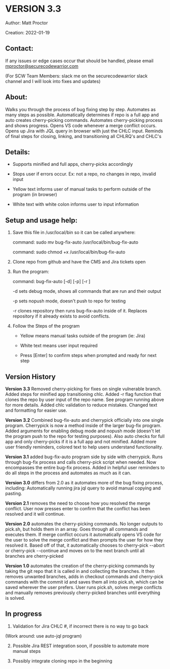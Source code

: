 # VERSION 3.3

Author: Matt Proctor

Creation: 2022-01-19

## Contact:
If any issues or edge cases occur that should be handled, please email mproctor@securecodewarrior.com

(For SCW Team Members: slack me on the securecodewarrior slack channel and I will look into fixes and updates)

## About:
Walks you through the process of bug fixing step by step. Automates as many steps as possible.
Automatically determines if repo is a full app and auto creates cherry-picking commands.
Automates cherry-picking process and shows progress. Opens VS code whenever a merge conflict
occurs. Opens up Jira with JQL query in browser with just the CHLC input. Reminds of final
steps for closing, linking, and transitioning all CHLRQ's and CHLC's

## Details:
- Supports minified and full apps, cherry-picks accordingly

- Stops user if errors occur. Ex: not a repo, no changes in repo, invalid input

- Yellow text informs user of manual tasks to perform outside of the program (in browser)

- White text with white colon informs user to input information

## Setup and usage help:
1. Save this file in /usr/local/bin so it can be called anywhere:

	command: sudo mv bug-fix-auto /usr/local/bin/bug-fix-auto

	command: sudo chmod +x /usr/local/bin/bug-fix-auto

2. Clone repo from github and have the CMS and Jira tickets open
3. Run the program:

	command: bug-fix-auto [-d] [-p] [-r <repository>]
	
	-d sets debug mode, shows all commands that are run and their output
	
	-p sets nopush mode, doesn't push to repo for testing
	
	-r <repository> clones repository then runs bug-fix-auto inside of it. Replaces
		repository if it already exists to avoid conflicts.

4. Follow the Steps of the program

	- Yellow means manual tasks outside of the program (ie: Jira)

	- White text means user input required

	- Press [Enter] to confirm steps when prompted and ready for next step

## Version History
**Version 3.3** Removed cherry-picking for fixes on single vulnerable branch. Added steps for
	minified app transitioning chlc. Added -r <repo> flag function that clones the repo
	by user input of the repo name. See program running above for more details. Added chlc
	validation to reduce mistakes. Changed text and formatting for easier use.

**Version 3.2** Combined bug-fix-auto and cherrypick officially into one single program.
	Cherrypick is now a method inside of the larger bug-fix program. Added arguments
	for enabling debug mode and nopush mode (doesn't let the program push to the repo
	for testing purposes). Also auto checks for full app and only cherry-picks if it
	is a full app and not minified. Added more user friendly reminders, colored text
	to help users understand functionality.

**Version 3.1** added bug-fix-auto program side by side with cherrypick. Runs through bug-fix
	process and calls cherry-pick script when needed. Now encompasses the entire
	bug-fix process. Added in helpful user reminders to do all steps in the process
	and automates as much as it can.

**Version 3.0** differs from 2.0 as it automates more of the bug fixing process, including:
        Automatically running jira jql query to avoid manual copying and pasting.

**Version 2.1** removes the need to choose how you resolved the merge conflict. User now
	presses enter to confirm that the conflict has been resolved and it will continue.

**Version 2.0** automates the cherry-picking commands. No longer outputs to pick.sh, but holds
	them in an array. Goes through all commands and executes them. If merge conflict
	occurs it automatically opens VS code for the user to solve the merge conflict and
	then prompts the user for how they resolved it. Based off of that, it automatically
	chooses to cherry-pick --abort or cherry-pick --continue and moves on to the next
	branch until all branches are cherry-picked
	
**Version 1.0** automates the creation of the cherry-picking commands by taking the git repo
	that it is called in and collecting the branches. It then removes unwanted branches,
	adds in checkout commands and cherry-pick commands with the commit id and saves them
	all into pick.sh, which can be saved wherever the user prefers. User runs pick.sh,
	solves merge conflicts and manually removes previously cherry-picked branches until
	everything is solved.

## In progress
1. Validation for Jira CHLC #, if incorrect there is no way to go back

(Work around: use auto-jql program)

2. Possible Jira REST integration soon, if possible to automate more manual steps

3. Possibly integrate cloning repo in the beginning

